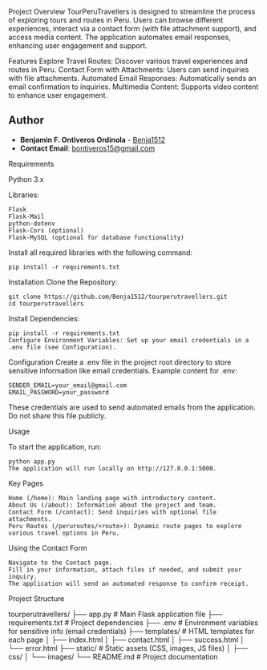 Project Overview
TourPeruTravellers is designed to streamline the process of exploring tours and routes in Peru. Users can browse different experiences, interact via a contact form (with file attachment support), and access media content. The application automates email responses, enhancing user engagement and support.

Features
Explore Travel Routes: Discover various travel experiences and routes in Peru.
Contact Form with Attachments: Users can send inquiries with file attachments.
Automated Email Responses: Automatically sends an email confirmation to inquiries.
Multimedia Content: Supports video content to enhance user engagement.

## Author

- **Benjamin F. Ontiveros Ordinola** - [Benja1512](https://github.com/Benja1512)
- **Contact Email**: bontiveros15@gmail.com


Requirements

Python 3.x

Libraries:

    Flask
    Flask-Mail
    python-dotenv
    Flask-Cors (optional)
    Flask-MySQL (optional for database functionality)

Install all required libraries with the following command:

    pip install -r requirements.txt

Installation
Clone the Repository:

    git clone https://github.com/Benja1512/tourperutravellers.git
    cd tourperutravellers

Install Dependencies:

    pip install -r requirements.txt
    Configure Environment Variables: Set up your email credentials in a .env file (see Configuration).

Configuration
    Create a .env file in the project root directory to store sensitive information like email credentials. Example content for .env:

    SENDER_EMAIL=your_email@gmail.com
    EMAIL_PASSWORD=your_password

These credentials are used to send automated emails from the application. Do not share this file publicly.

Usage

To start the application, run:

    python app.py
    The application will run locally on http://127.0.0.1:5000.

Key Pages

    Home (/home): Main landing page with introductory content.
    About Us (/about): Information about the project and team.
    Contact Form (/contact): Send inquiries with optional file attachments.
    Peru Routes (/peruroutes/<route>): Dynamic route pages to explore various travel options in Peru.

Using the Contact Form

    Navigate to the Contact page.
    Fill in your information, attach files if needed, and submit your inquiry.
    The application will send an automated response to confirm receipt.

Project Structure

tourperutravellers/
├── app.py               # Main Flask application file
├── requirements.txt     # Project dependencies
├── .env                 # Environment variables for sensitive info (email credentials)
├── templates/           # HTML templates for each page
│   ├── index.html
│   ├── contact.html
│   ├── success.html
│   └── error.html
├── static/              # Static assets (CSS, images, JS files)
│   ├── css/
│   └── images/
└── README.md            # Project documentation

